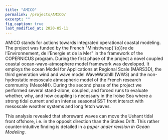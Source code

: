 ```yaml
---
title: "AMICO"
permalink: /projects/AMICO/
excerpt: ""
fig_caption: true 
last_modified_at: 2020-05-11
---
```

AMICO stands for actions towards integrated operational coastal modeling. 
The project was funded by the French "Minist\wrap{\'{o}}re de l’Environnement, de l’Energie et de la Mer" in the framework of the COPERNICUS program.
During the first phase of the project a novel coupled coastal ocean-wave-atmosphere model framework was developed. 
It employs the ocean Model for Applications at Regional Scale (MARS3D), the third generation wind and wave model WaveWatchIII (WW3) and the non-hydrostatic mesoscale atmospheric model of the French research community (MesoNH). 
During the second phase of the project we performed several stand-alone, coupled, and forced runs to evaluate whether, why, and how coupling is necessary in the Iroise Sea where a strong tidal current and an intense seasonal SST front interact with mesoscale weather systems and long fetch waves.

This analysis revealed that shoreward waves can move the Ushant tidal front offshore, i.e. in the opposit direction than the Stokes Drift. This rather counter-intuitive finding is detailed in a *paper under revision in Ocean Modeling*.

